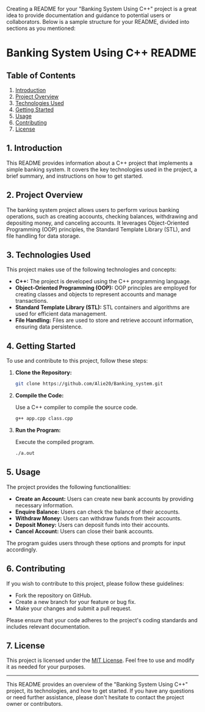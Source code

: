 Creating a README for your "Banking System Using C++" project is a great idea to provide documentation and guidance to potential users or collaborators. Below is a sample structure for your README, divided into sections as you mentioned:

# Banking System Using C++ README

## Table of Contents

1. [Introduction](#introduction)
2. [Project Overview](#project-overview)
3. [Technologies Used](#technologies-used)
4. [Getting Started](#getting-started)
5. [Usage](#usage)
6. [Contributing](#contributing)
7. [License](#license)

## 1. Introduction<a name="introduction"></a>

This README provides information about a C++ project that implements a simple banking system. It covers the key technologies used in the project, a brief summary, and instructions on how to get started.

## 2. Project Overview<a name="project-overview"></a>

The banking system project allows users to perform various banking operations, such as creating accounts, checking balances, withdrawing and depositing money, and canceling accounts. It leverages Object-Oriented Programming (OOP) principles, the Standard Template Library (STL), and file handling for data storage.

## 3. Technologies Used<a name="technologies-used"></a>

This project makes use of the following technologies and concepts:

- **C++:** The project is developed using the C++ programming language.
- **Object-Oriented Programming (OOP):** OOP principles are employed for creating classes and objects to represent accounts and manage transactions.
- **Standard Template Library (STL):** STL containers and algorithms are used for efficient data management.
- **File Handling:** Files are used to store and retrieve account information, ensuring data persistence.

## 4. Getting Started<a name="getting-started"></a>

To use and contribute to this project, follow these steps:

1. **Clone the Repository:**

   ```bash
   git clone https://github.com/Alie20/Banking_system.git
   ```

2. **Compile the Code:**

   Use a C++ compiler to compile the source code.

   ```bash
   g++ app.cpp class.cpp
   ```

3. **Run the Program:**

   Execute the compiled program.

   ```bash
   ./a.out
   ```

## 5. Usage<a name="usage"></a>

The project provides the following functionalities:

- **Create an Account:** Users can create new bank accounts by providing necessary information.
- **Enquire Balance:** Users can check the balance of their accounts.
- **Withdraw Money:** Users can withdraw funds from their accounts.
- **Deposit Money:** Users can deposit funds into their accounts.
- **Cancel Account:** Users can close their bank accounts.

The program guides users through these options and prompts for input accordingly.

## 6. Contributing<a name="contributing"></a>

If you wish to contribute to this project, please follow these guidelines:

- Fork the repository on GitHub.
- Create a new branch for your feature or bug fix.
- Make your changes and submit a pull request.

Please ensure that your code adheres to the project's coding standards and includes relevant documentation.

## 7. License<a name="license"></a>

This project is licensed under the [MIT License](LICENSE.md). Feel free to use and modify it as needed for your purposes.

---

This README provides an overview of the "Banking System Using C++" project, its technologies, and how to get started. If you have any questions or need further assistance, please don't hesitate to contact the project owner or contributors.
